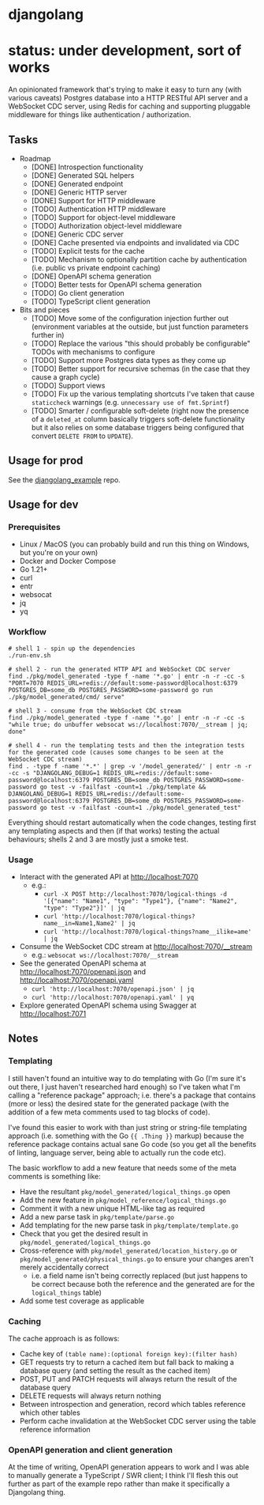 # djangolang

# status: under development, sort of works

An opinionated framework that's trying to make it easy to turn any (with various caveats) Postgres database into a HTTP RESTful API server and a WebSocket CDC server,
using Redis for caching and supporting pluggable middleware for things like authentication / authorization.

## Tasks

- Roadmap
  - [DONE] Introspection functionality
  - [DONE] Generated SQL helpers
  - [DONE] Generated endpoint
  - [DONE] Generic HTTP server
  - [DONE] Support for HTTP middleware
  - [TODO] Authentication HTTP middleware
  - [TODO] Support for object-level middleware
  - [TODO] Authorization object-level middleware
  - [DONE] Generic CDC server
  - [DONE] Cache presented via endpoints and invalidated via CDC
  - [TODO] Explicit tests for the cache
  - [TODO] Mechanism to optionally partition cache by authentication (i.e. public vs private endpoint caching)
  - [DONE] OpenAPI schema generation
  - [TODO] Better tests for OpenAPI schema generation
  - [TODO] Go client generation
  - [TODO] TypeScript client generation
- Bits and pieces
  - [TODO] Move some of the configuration injection further out (environment variables at the outside, but just function parameters further in)
  - [TODO] Replace the various "this should probably be configurable" TODOs with mechanisms to configure
  - [TODO] Support more Postgres data types as they come up
  - [TODO] Better support for recursive schemas (in the case that they cause a graph cycle)
  - [TODO] Support views
  - [TODO] Fix up the various templating shortcuts I've taken that cause `staticcheck` warnings (e.g. `unnecessary use of fmt.Sprintf`)
  - [TODO] Smarter / configurable soft-delete (right now the presence of a `deleted_at` column basically triggers soft-delete functionality
    but it also relies on some database triggers being configured that convert `DELETE FROM` to `UPDATE`).

## Usage for prod

See the [djangolang_example](https://github.com/initialed85/djangolang_example) repo.

## Usage for dev

### Prerequisites

- Linux / MacOS (you can probably build and run this thing on Windows, but you're on your own)
- Docker and Docker Compose
- Go 1.21+
- curl
- entr
- websocat
- jq
- yq

### Workflow

```shell
# shell 1 - spin up the dependencies
./run-env.sh

# shell 2 - run the generated HTTP API and WebSocket CDC server
find ./pkg/model_generated -type f -name '*.go' | entr -n -r -cc -s "PORT=7070 REDIS_URL=redis://default:some-password@localhost:6379 POSTGRES_DB=some_db POSTGRES_PASSWORD=some-password go run ./pkg/model_generated/cmd/ serve"

# shell 3 - consume from the WebSocket CDC stream
find ./pkg/model_generated -type f -name '*.go' | entr -n -r -cc -s "while true; do unbuffer websocat ws://localhost:7070/__stream | jq; done"

# shell 4 - run the templating tests and then the integration tests for the generated code (causes some changes to be seen at the WebSocket CDC stream)
find . -type f -name '*.*' | grep -v '/model_generated/' | entr -n -r -cc -s "DJANGOLANG_DEBUG=1 REDIS_URL=redis://default:some-password@localhost:6379 POSTGRES_DB=some_db POSTGRES_PASSWORD=some-password go test -v -failfast -count=1 ./pkg/template && DJANGOLANG_DEBUG=1 REDIS_URL=redis://default:some-password@localhost:6379 POSTGRES_DB=some_db POSTGRES_PASSWORD=some-password go test -v -failfast -count=1 ./pkg/model_generated_test"
```

Everything should restart automatically when the code changes, testing first any templating aspects and then (if that works) testing the actual behaviours; shells 2 and 3 are
mostly just a smoke test.

### Usage

- Interact with the generated API at [http://localhost:7070](http://localhost:7070)
  - e.g.:
    - `curl -X POST http://localhost:7070/logical-things -d '[{"name": "Name1", "type": "Type1"}, {"name": "Name2", "type": "Type2"}]' | jq`
    - `curl 'http://localhost:7070/logical-things?name__in=Name1,Name2' | jq`
    - `curl 'http://localhost:7070/logical-things?name__ilike=ame' | jq`
- Consume the WebSocket CDC stream at [http://localhost:7070/\_\_stream](http://localhost:7070/__stream)
  - e.g.: `websocat ws://localhost:7070/__stream`
- See the generated OpenAPI schema at [http://localhost:7070/openapi.json](http://localhost:7070/openapi.json) and [http://localhost:7070/openapi.yaml](http://localhost:7070/openapi.yaml)
  - `curl 'http://localhost:7070/openapi.json' | jq`
  - `curl 'http://localhost:7070/openapi.yaml' | yq`
- Explore generated OpenAPI schema using Swagger at [http://localhost:7071](http://localhost:7071)

## Notes

### Templating

I still haven't found an intuitive way to do templating with Go (I'm sure it's out there, I just haven't researched hard enough) so I've taken what I'm calling a "reference package"
approach; i.e. there's a package that contains (more or less) the desired state for the generated package (with the addition of a few meta comments used to tag blocks of code).

I've found this easier to work with than just string or string-file templating approach (i.e. something with the Go `{{ .Thing }}` markup) because the reference package contains
actual sane Go code (so you get all the benefits of linting, language server, being able to actually run the code etc).

The basic workflow to add a new feature that needs some of the meta comments is something like:

- Have the resultant `pkg/model_generated/logical_things.go` open
- Add the new feature in `pkg/model_reference/logical_things.go`
- Comment it with a new unique HTML-like tag as required
- Add a new parse task in `pkg/template/parse.go`
- Add templating for the new parse task in `pkg/template/template.go`
- Check that you get the desired result in `pkg/model_generated/logical_things.go`
- Cross-reference with `pkg/model_generated/location_history.go` or `pkg/model_generated/physical_things.go` to ensure your changes aren't merely accidentally correct
  - i.e. a field name isn't being correctly replaced (but just happens to be correct because both the reference and the generated are for the `logical_things` table)
- Add some test coverage as applicable

### Caching

The cache approach is as follows:

- Cache key of `(table name):(optional foreign key):(filter hash)`
- GET requests try to return a cached item but fall back to making a database query (and setting the result as the cached item)
- POST, PUT and PATCH requests will always return the result of the database query
- DELETE requests will always return nothing
- Between introspection and generation, record which tables reference which other tables
- Perform cache invalidation at the WebSocket CDC server using the table reference information

### OpenAPI generation and client generation

At the time of writing, OpenAPI generation appears to work and I was able to manually generate a TypeScript / SWR client; I think I'll flesh this out further as part of the example repo
rather than make it specifically a Djangolang thing.
